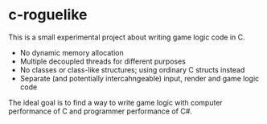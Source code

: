 # c-roguelike

This is a small experimental project about writing game logic code in C.

* No dynamic memory allocation
* Multiple decoupled threads for different purposes
* No classes or class-like structures; using ordinary C structs instead
* Separate (and potentially intercahngeable) input, render and game logic code

The ideal goal is to find a way to write game logic with computer performance of C and programmer performance of C#.
